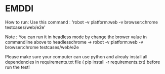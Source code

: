 # EMDDI
How to run:
Use this command :  'robot -v platform:web -v browser:chrome  testcases/web/e2e'

Note : You can run it in headless mode by change the brower value in commandline above to headlesschrome -> robot -v platform:web -v browser:chrome  testcases/web/e2e

Please make sure your computer can use python and alrealy install all dependencies in requirements.txt file ( pip install -r requirements.txt) before run the test!